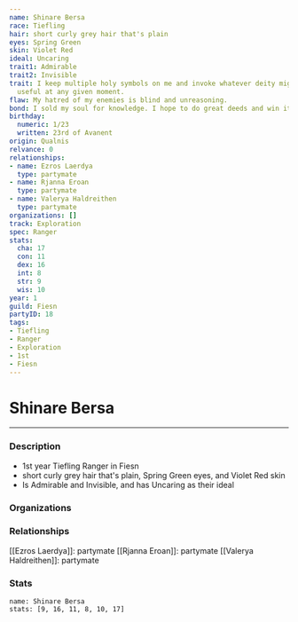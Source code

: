 ```yaml
---
name: Shinare Bersa
race: Tiefling
hair: short curly grey hair that's plain
eyes: Spring Green
skin: Violet Red
ideal: Uncaring
trait1: Admirable
trait2: Invisible
trait: I keep multiple holy symbols on me and invoke whatever deity might come in
  useful at any given moment.
flaw: My hatred of my enemies is blind and unreasoning.
bond: I sold my soul for knowledge. I hope to do great deeds and win it back.
birthday:
  numeric: 1/23
  written: 23rd of Avanent
origin: Qualnis
relvance: 0
relationships:
- name: Ezros Laerdya
  type: partymate
- name: Rjanna Eroan
  type: partymate
- name: Valerya Haldreithen
  type: partymate
organizations: []
track: Exploration
spec: Ranger
stats:
  cha: 17
  con: 11
  dex: 16
  int: 8
  str: 9
  wis: 10
year: 1
guild: Fiesn
partyID: 18
tags:
- Tiefling
- Ranger
- Exploration
- 1st
- Fiesn
---
```

# Shinare Bersa
---
### Description
- 1st year Tiefling Ranger in Fiesn
- short curly grey hair that's plain, Spring Green eyes, and Violet Red skin
- Is Admirable and Invisible, and has Uncaring as their ideal

### Organizations
### Relationships
[[Ezros Laerdya]]: partymate
[[Rjanna Eroan]]: partymate
[[Valerya Haldreithen]]: partymate
### Stats
```statblock
name: Shinare Bersa
stats: [9, 16, 11, 8, 10, 17]
```